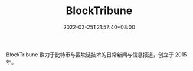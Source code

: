 ﻿---
weight: 
title: "BlockTribune"
description: "BlockTribune 致力于比特币与区块链技术的日常新闻与信息报道，创立于 2015 年"
date: 2022-03-25T21:57:40+08:00
lastmod: 2022-03-25T16:45:40+08:00
draft: false
authors: ["Metabd"]
featuredImage: "blocktribune.jpg"
link: ""
tags: ["元宇宙资讯","BlockTribune"]
categories: ["navigation"]
navigation: ["元宇宙资讯"]
lightgallery: true
toc: true
pinned: false
recommend: false
recommend1: false
---
BlockTribune 致力于比特币与区块链技术的日常新闻与信息报道，创立于 2015 年。
